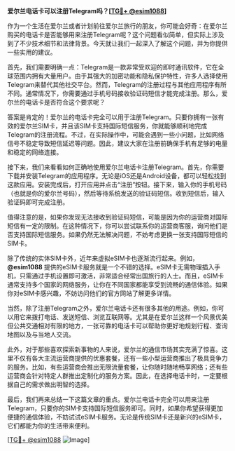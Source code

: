 **爱尔兰电话卡可以注册Telegram吗？[[TG💪+ @esim1088](https://t.me/s/esim1088)]**

作为一个生活在爱尔兰或者计划前往爱尔兰旅行的朋友，你可能会好奇：在爱尔兰购买的电话卡是否能够用来注册Telegram呢？这个问题看似简单，但实际上涉及到了不少技术细节和法律背景。今天就让我们一起深入了解这个问题，并为你提供一些实用的建议。

首先，我们需要明确一点：Telegram是一款非常受欢迎的即时通讯软件，它在全球范围内拥有大量用户。由于其强大的加密功能和隐私保护特性，许多人选择使用Telegram来替代其他社交平台。然而，Telegram的注册过程与其他应用程序有所不同。通常情况下，你需要通过手机号码接收验证码短信才能完成注册。那么，爱尔兰的电话卡是否符合这个要求呢？

答案是肯定的！爱尔兰的电话卡完全可以用于注册Telegram。只要你拥有一张有效的爱尔兰SIM卡，并且该SIM卡支持国际短信服务，你就能够顺利地完成Telegram的注册流程。不过，在实际操作中，可能会遇到一些小问题，比如网络信号不稳定导致短信延迟等问题。因此，建议大家在注册前确保手机有足够的电量和稳定的网络连接。

接下来，我们来看看如何正确地使用爱尔兰电话卡注册Telegram。首先，你需要下载并安装Telegram的应用程序。无论是iOS还是Android设备，都可以轻松找到这款应用。安装完成后，打开应用并点击“注册”按钮。接下来，输入你的手机号码（也就是你的爱尔兰号码），然后等待系统发送的验证码短信。收到短信后，输入验证码即可完成注册。

值得注意的是，如果你发现无法接收到验证码短信，可能是因为你的运营商对国际短信有一定的限制。在这种情况下，你可以尝试联系你的运营商客服，询问他们是否支持国际短信服务。如果仍然无法解决问题，不妨考虑更换一张支持国际短信的SIM卡。

除了传统的实体SIM卡外，近年来虚拟eSIM卡也逐渐流行起来。例如，**@esim1088** 提供的eSIM卡服务就是一个不错的选择。eSIM卡无需物理插入手机，只需通过手机设置即可激活，非常适合经常出国旅行的人士。而且，eSIM卡通常支持多个国家的网络服务，让你在不同国家都能享受到流畅的通信体验。如果你对eSIM卡感兴趣，不妨访问他们的官方网站了解更多详情。

当然，除了注册Telegram之外，爱尔兰电话卡还有很多其他的用途。例如，你可以用它来拨打电话、发送短信、浏览互联网等。尤其是在爱尔兰这样一个风景优美但公共交通相对有限的地方，一张可靠的电话卡可以帮助你更好地规划行程、查询地图以及与当地人交流。

此外，对于那些喜欢探索新事物的人来说，爱尔兰的通信市场其实充满了惊喜。这里不仅有各大主流运营商提供的优惠套餐，还有一些小型运营商推出了极具竞争力的服务。比如，有些运营商会推出无限流量套餐，让你随时随地畅享网络；还有些运营商会针对特定人群推出定制化的服务方案。因此，在选择电话卡时，一定要根据自己的需求做出明智的选择。

最后，我们再来总结一下这篇文章的重点。爱尔兰电话卡完全可以用来注册Telegram，只要你的SIM卡支持国际短信服务即可。同时，如果你希望获得更加便捷的通信体验，不妨试试eSIM卡服务。无论是传统SIM卡还是新兴的eSIM卡，它们都能为你的生活带来便利。

[[TG💪+ @esim1088](https://t.me/s/esim1088) ![Image](https://i.postimg.cc/4NQfJmqS/Snipaste-2025-05-13-00-14-12.png)]